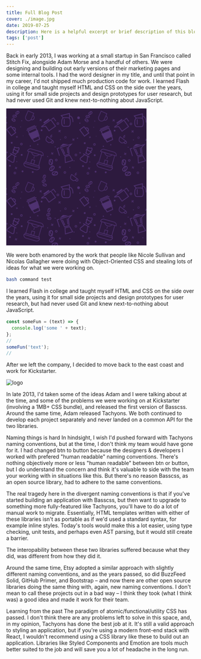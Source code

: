 ```yaml
---
title: Full Blog Post
cover: ./image.jpg
date: 2019-07-25
description: Here is a helpful excerpt or brief description of this blog post.
tags: ['post']
---
```


Back in early 2013, I was working at a small startup in San Francisco called Stitch Fix, alongside Adam Morse and a handful of others. We were designing and building out early versions of their marketing pages and some internal tools. I had the word designer in my title, and until that point in my career, I'd not shipped much production code for work. I learned Flash in college and taught myself HTML and CSS on the side over the years, using it for small side projects and design prototypes for user research, but had never used Git and knew next-to-nothing about JavaScript.

![image-in-post](./image-in-post.png)

We were both enamored by the work that people like Nicole Sullivan and Nicolas Gallagher were doing with Object-Oriented CSS and stealing lots of ideas for what we were working on.

```bash
bash command test
```

I learned Flash in college and taught myself HTML and CSS on the side over the years, using it for small side projects and design prototypes for user research, but had never used Git and knew next-to-nothing about JavaScript.

```js
const someFun = (text) => {
  console.log('some ' + text);
};
//
someFun('text');
//
```

After we left the company, I decided to move back to the east coast and work for Kickstarter.

![logo](/avatar.png)

In late 2013, I'd taken some of the ideas Adam and I were talking about at the time, and some of the problems we were working on at Kickstarter (involving a 1MB+ CSS bundle), and released the first version of Basscss. Around the same time, Adam released Tachyons. We both continued to develop each project separately and never landed on a common API for the two libraries.

Naming things is hard
In hindsight, I wish I'd pushed forward with Tachyons naming conventions, but at the time, I don't think my team would have gone for it. I had changed btn to button because the designers & developers I worked with prefered "human readable" naming conventions. There's nothing objectively more or less "human readable" between btn or button, but I do understand the concern and think it's valuable to side with the team your working with in situations like this. But there's no reason Basscss, as an open source library, had to adhere to the same conventions.

The real tragedy here in the divergent naming conventions is that if you've started building an application with Basscss, but then want to upgrade to something more fully-featured like Tachyons, you'll have to do a lot of manual work to migrate. Essentially, HTML templates written with either of these libraries isn't as portable as if we'd used a standard syntax, for example inline styles. Today's tools would make this a lot easier, using type checking, unit tests, and perhaps even AST parsing, but it would still create a barrier.

The interopability between these two libraries suffered because what they did, was different from how they did it.

Around the same time, Etsy adopted a similar approach with slightly different naming conventions, and as the years passed, so did BuzzFeed Solid, GitHub Primer, and Bootstrap – and now there are other open source libraries doing the same thing with, again, new naming conventions. I don't mean to call these projects out in a bad way – I think they took (what I think was) a good idea and made it work for their team.

Learning from the past
The paradigm of atomic/functional/utility CSS has passed. I don't think there are any problems left to solve in this space, and, in my opinion, Tachyons has done the best job at it. It's still a valid approach to styling an application, but if you're using a modern front-end stack with React, I wouldn't recommend using a CSS library like these to build out an application. Libraries like Styled Components and Emotion are tools much better suited to the job and will save you a lot of headache in the long run.
